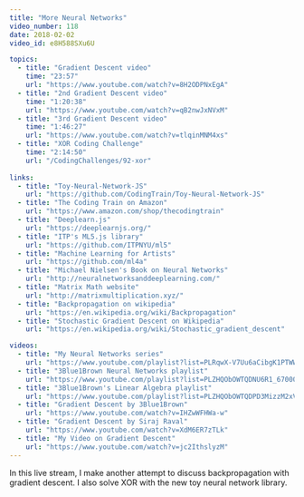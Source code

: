 ```yaml
---
title: "More Neural Networks"
video_number: 118
date: 2018-02-02
video_id: e8H588SXu6U

topics:
  - title: "Gradient Descent video"
    time: "23:57"
    url: "https://www.youtube.com/watch?v=8H2ODPNxEgA"
  - title: "2nd Gradient Descent video"
    time: "1:20:38"
    url: "https://www.youtube.com/watch?v=qB2nwJxNVxM"
  - title: "3rd Gradient Descent video"
    time: "1:46:27"
    url: "https://www.youtube.com/watch?v=tlqinMNM4xs"
  - title: "XOR Coding Challenge"
    time: "2:14:50"
    url: "/CodingChallenges/92-xor"
 
links:
  - title: "Toy-Neural-Network-JS"
    url: "https://github.com/CodingTrain/Toy-Neural-Network-JS"
  - title: "The Coding Train on Amazon"
    url: "https://www.amazon.com/shop/thecodingtrain"
  - title: "Deeplearn.js"
    url: "https://deeplearnjs.org/"
  - title: "ITP's ML5.js library"
    url: "https://github.com/ITPNYU/ml5"
  - title: "Machine Learning for Artists"
    url: "https://github.com/ml4a"
  - title: "Michael Nielsen's Book on Neural Networks"
    url: "http://neuralnetworksanddeeplearning.com/"
  - title: "Matrix Math website"
    url: "http://matrixmultiplication.xyz/"
  - title: "Backpropagation on wikipedia"
    url: "https://en.wikipedia.org/wiki/Backpropagation"
  - title: "Stochastic Gradient Descent on Wikipedia"
    url: "https://en.wikipedia.org/wiki/Stochastic_gradient_descent"

videos:
  - title: "My Neural Networks series"
    url: "https://www.youtube.com/playlist?list=PLRqwX-V7Uu6aCibgK1PTWWu9by6XFdCfh"
  - title: "3Blue1Brown Neural Networks playlist"
    url: "https://www.youtube.com/playlist?list=PLZHQObOWTQDNU6R1_67000Dx_ZCJB-3pi"
  - title: "3Blue1Brown's Linear Algebra playlist"
    url: "https://www.youtube.com/playlist?list=PLZHQObOWTQDPD3MizzM2xVFitgF8hE_ab"
  - title: "Gradient Descent by 3Blue1Brown"
    url: "https://www.youtube.com/watch?v=IHZwWFHWa-w"
  - title: "Gradient Descent by Siraj Raval"
    url: "https://www.youtube.com/watch?v=XdM6ER7zTLk"
  - title: "My Video on Gradient Descent"
    url: "https://www.youtube.com/watch?v=jc2IthslyzM"
---
```


In this live stream, I make another attempt to discuss backpropagation with gradient descent. I also solve XOR with the new toy neural network library.

